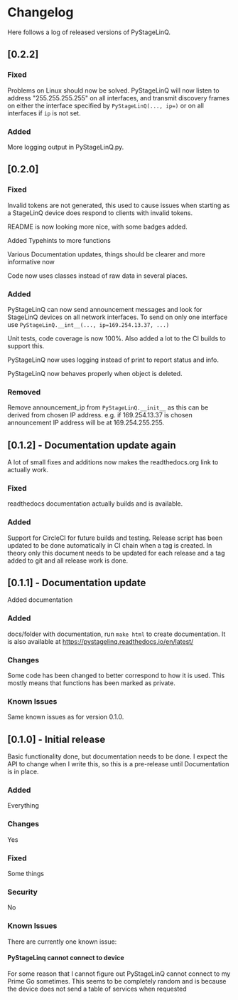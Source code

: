 # Changelog
Here follows a log of released versions of PyStageLinQ.

## [0.2.2]
### Fixed
Problems on Linux should now be solved.
PyStageLinQ will now listen to address "255.255.255.255" on all interfaces, and transmit discovery frames on either the
interface specified by `PyStageLinQ(..., ip=)` or on all interfaces if `ip` is not set.

### Added
More logging output in PyStageLinQ.py.


## [0.2.0] 
### Fixed
Invalid tokens are not generated, this used to cause issues when starting as a StageLinQ device does respond to clients
with invalid tokens.

README is now looking more nice, with some badges added.

Added Typehints to more functions

Various Documentation updates, things should be clearer and more informative now

Code now uses classes instead of raw data in several places.

### Added
PyStageLinQ can now send announcement messages and look for StageLinQ devices on all network interfaces.
To send on only one interface use `PyStageLinQ.__int__(..., ip=169.254.13.37, ...)`

Unit tests, code coverage is now 100%. Also added a lot to the CI builds to support this.

PyStageLinQ now uses logging instead of print to report status and info.

PyStageLinQ now behaves properly when object is deleted.
### Removed
Remove announcement_ip from `PyStageLinQ.__init__` as this can be derived from chosen IP address. e.g. if 169.254.13.37 is chosen
announcement IP address will be at 169.254.255.255.

## [0.1.2] - Documentation update again
A lot of small fixes and additions now makes the readthedocs.org link to actually work.
### Fixed
readthedocs documentation actually builds and is available.
### Added
Support for CircleCI for future builds and testing. Release script has been updated to be done automatically
in CI chain when a tag is created. In theory only this document needs to be updated for each release and a
tag added to git and all release work is done.

## [0.1.1] - Documentation update
Added documentation
### Added
docs/folder with documentation, run `make html` to create documentation. It is also available at
https://pystagelinq.readthedocs.io/en/latest/

### Changes
Some code has been changed to better correspond to how it is used. This mostly means that functions has been marked
as private.

### Known Issues
Same known issues as for version 0.1.0.

## [0.1.0] - Initial release
Basic functionality done, but documentation needs to be done. I expect the API to change when I write this, so this is
a pre-release until Documentation is in place.
### Added
Everything
### Changes
Yes
### Fixed
Some things
### Security
No
### Known Issues
There are currently one known issue:
#### PyStageLinq cannot connect to device
For some reason that I cannot figure out PyStageLinQ cannot connect to my Prime Go sometimes. This seems to be
completely random and is because the device does not send a table of services when requested

